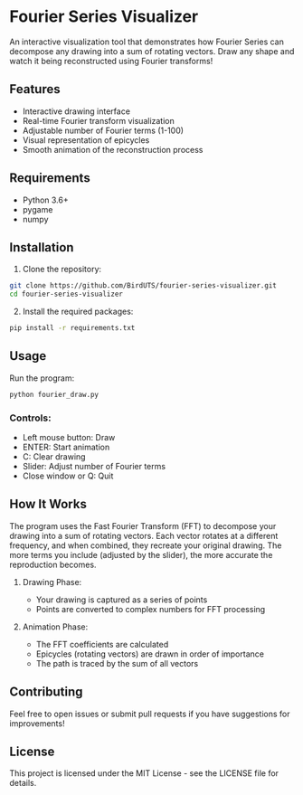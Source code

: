 # Fourier Series Visualizer

An interactive visualization tool that demonstrates how Fourier Series can decompose any drawing into a sum of rotating vectors. Draw any shape and watch it being reconstructed using Fourier transforms!

## Features

- Interactive drawing interface
- Real-time Fourier transform visualization
- Adjustable number of Fourier terms (1-100)
- Visual representation of epicycles
- Smooth animation of the reconstruction process

## Requirements

- Python 3.6+
- pygame
- numpy

## Installation

1. Clone the repository:
```bash
git clone https://github.com/BirdUTS/fourier-series-visualizer.git
cd fourier-series-visualizer
```

2. Install the required packages:
```bash
pip install -r requirements.txt
```

## Usage

Run the program:
```bash
python fourier_draw.py
```

### Controls:
- Left mouse button: Draw
- ENTER: Start animation
- C: Clear drawing
- Slider: Adjust number of Fourier terms
- Close window or Q: Quit

## How It Works

The program uses the Fast Fourier Transform (FFT) to decompose your drawing into a sum of rotating vectors. Each vector rotates at a different frequency, and when combined, they recreate your original drawing. The more terms you include (adjusted by the slider), the more accurate the reproduction becomes.

1. Drawing Phase:
   - Your drawing is captured as a series of points
   - Points are converted to complex numbers for FFT processing

2. Animation Phase:
   - The FFT coefficients are calculated
   - Epicycles (rotating vectors) are drawn in order of importance
   - The path is traced by the sum of all vectors

## Contributing

Feel free to open issues or submit pull requests if you have suggestions for improvements!

## License

This project is licensed under the MIT License - see the LICENSE file for details.